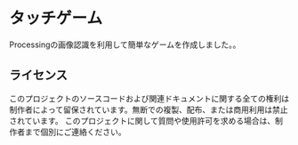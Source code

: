 # タッチゲーム

Processingの画像認識を利用して簡単なゲームを作成しました。。

## ライセンス

このプロジェクトのソースコードおよび関連ドキュメントに関する全ての権利は制作者によって留保されています。無断での複製、配布、または商用利用は禁止されています。
このプロジェクトに関して質問や使用許可を求める場合は、制作者まで個別にご連絡ください。
